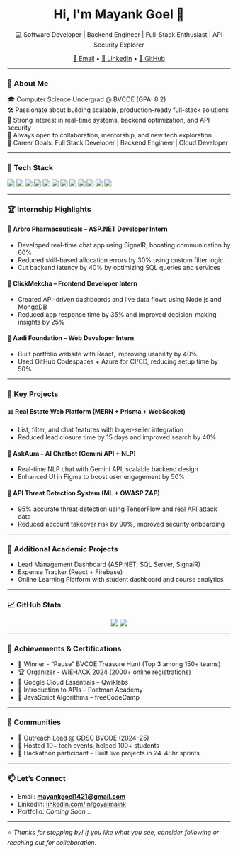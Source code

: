 <h1 align="center">Hi, I'm Mayank Goel 👋</h1>

<p align="center">
💻 Software Developer | Backend Engineer | Full-Stack Enthusiast | API Security Explorer
</p>

<p align="center">
<a href="mailto:mayankgoel1421@gmail.com">📧 Email</a> • 
<a href="https://linkedin.com/in/goyalmaink">🔗 LinkedIn</a> • 
<a href="https://github.com/goyalmaink">🐙 GitHub</a>
</p>

---

### 🧠 About Me

🎓 Computer Science Undergrad @ BVCOE (GPA: 8.2)  
🛠 Passionate about building scalable, production-ready full-stack solutions  
🧩 Strong interest in real-time systems, backend optimization, and API security  
💬 Always open to collaboration, mentorship, and new tech exploration  
🎯 Career Goals: Full Stack Developer | Backend Engineer | Cloud Developer  

---

### 🚀 Tech Stack

<p>
  <img src="https://img.shields.io/badge/C%23-239120?style=flat-square&logo=c-sharp&logoColor=white" />
  <img src="https://img.shields.io/badge/ASP.NET-512BD4?style=flat-square&logo=dotnet&logoColor=white" />
  <img src="https://img.shields.io/badge/SQL%20Server-CC2927?style=flat-square&logo=microsoft-sql-server&logoColor=white" />
  <img src="https://img.shields.io/badge/JavaScript-F7DF1E?style=flat-square&logo=javascript&logoColor=black" />
  <img src="https://img.shields.io/badge/Node.js-339933?style=flat-square&logo=node.js&logoColor=white" />
  <img src="https://img.shields.io/badge/React-61DAFB?style=flat-square&logo=react&logoColor=black" />
  <img src="https://img.shields.io/badge/MongoDB-47A248?style=flat-square&logo=mongodb&logoColor=white" />
  <img src="https://img.shields.io/badge/Figma-F24E1E?style=flat-square&logo=figma&logoColor=white" />
  <img src="https://img.shields.io/badge/Swagger-85EA2D?style=flat-square&logo=swagger&logoColor=black" />
  <img src="https://img.shields.io/badge/HTML5-E34F26?style=flat-square&logo=html5&logoColor=white" />
  <img src="https://img.shields.io/badge/CSS3-1572B6?style=flat-square&logo=css3&logoColor=white" />
  <img src="https://img.shields.io/badge/Git-F05032?style=flat-square&logo=git&logoColor=white" />
</p>

---

### 🏆 Internship Highlights

#### 🔹 Arbro Pharmaceuticals – ASP.NET Developer Intern
- Developed real-time chat app using SignalR, boosting communication by 60%
- Reduced skill-based allocation errors by 30% using custom filter logic
- Cut backend latency by 40% by optimizing SQL queries and services

#### 🔹 ClickMekcha – Frontend Developer Intern
- Created API-driven dashboards and live data flows using Node.js and MongoDB
- Reduced app response time by 35% and improved decision-making insights by 25%

#### 🔹 Aadi Foundation – Web Developer Intern
- Built portfolio website with React, improving usability by 40%
- Used GitHub Codespaces + Azure for CI/CD, reducing setup time by 50%

---

### 💼 Key Projects

#### 📊 Real Estate Web Platform (MERN + Prisma + WebSocket)
- List, filter, and chat features with buyer-seller integration  
- Reduced lead closure time by 15 days and improved search by 40%  

#### 🤖 AskAura – AI Chatbot (Gemini API + NLP)
- Real-time NLP chat with Gemini API, scalable backend design  
- Enhanced UI in Figma to boost user engagement by 50%  

#### 🔐 API Threat Detection System (ML + OWASP ZAP)
- 95% accurate threat detection using TensorFlow and real API attack data  
- Reduced account takeover risk by 90%, improved security onboarding

---

### 🧠 Additional Academic Projects
- Lead Management Dashboard (ASP.NET, SQL Server, SignalR)  
- Expense Tracker (React + Firebase)  
- Online Learning Platform with student dashboard and course analytics  

---

### 📈 GitHub Stats

<p align="center">
  <img src="https://github-readme-stats.vercel.app/api?username=goyalmaink&show_icons=true&theme=radical" />
  <img src="https://github-readme-streak-stats.herokuapp.com?user=goyalmaink&theme=radical" />
</p>

---

### 🥇 Achievements & Certifications

- 🥇 Winner - “Pause” BVCOE Treasure Hunt (Top 3 among 150+ teams)
- 🏆 Organizer - WIEHACK 2024 (2000+ online registrations)
- 📜 Google Cloud Essentials – Qwiklabs
- 📜 Introduction to APIs – Postman Academy
- 📜 JavaScript Algorithms – freeCodeCamp

---

### 🤝 Communities

- 🔰 Outreach Lead @ GDSC BVCOE (2024–25)
- 📣 Hosted 10+ tech events, helped 100+ students
- 🤖 Hackathon participant – Built live projects in 24-48hr sprints

---

### 📫 Let’s Connect

- Email: **mayankgoel1421@gmail.com**
- LinkedIn: [linkedin.com/in/goyalmaink](https://linkedin.com/in/goyalmaink)
- Portfolio: *Coming Soon...*

---

⭐ *Thanks for stopping by! If you like what you see, consider following or reaching out for collaboration.*
